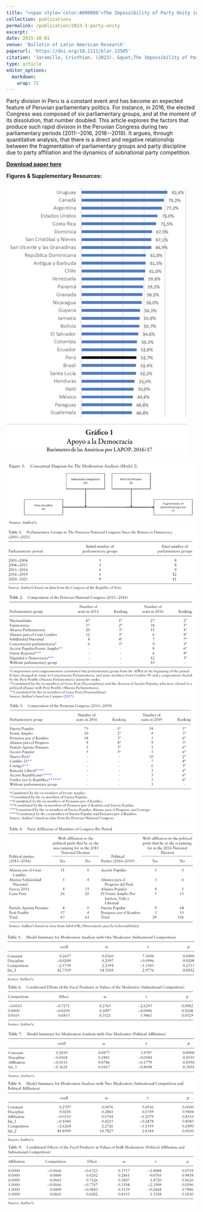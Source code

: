 ```yaml
---
title: "<span style='color:#800080'>The Impossibility of Party Unity in Peru: Party Affiliation, Subnational Electoral Competition and Party Discipline (2011–2019)</span>"
collection: publications
permalink: /publication/2023-1-party-unity
excerpt: ''
date: 2015-10-01
venue: 'Bulletin of Latin American Research'
paperurl: 'https://doi.org/10.1111/blar.13505'
citation: 'Jaramillo, Cristhian. (2023). &quot;The Impossibility of Party Unity in Peru: Party Affiliation, Subnational Electoral Competition and Party Discipline (2011–2019).&quot; <i>Bulletin of Latin American Research</i>. 42(5): 649-662.'
type: article
editor_options: 
  markdown: 
    wrap: 72
---
```


Party division in Peru is a constant event and has become an expected
feature of Peruvian parliamentary politics. For instance, in 2016, the
elected Congress was composed of six parliamentary groups, and at the
moment of its dissolution, that number doubled. This article explores
the factors that produce such rapid division in the Peruvian Congress
during two parliamentary periods (2011--2016, 2016--2019). It argues,
through quantitative analysis, that there is a direct and negative
relationship between the fragmentation of parliamentary groups and party
discipline due to party affiliation and the dynamics of subnational
party competition.

[**Download paper
here**](https://www.researchgate.net/publication/372884572_The_Impossibility_of_Party_Unity_in_Peru_Party_Affiliation_Subnational_Electoral_Competition_and_Party_Discipline_2011-2019)

**Figures & Supplementary Resources:**

![](_publications/images/complementary_figure1.png)


![](images/party_discipline_figure1.png)
![](images/party_discipline_table1.png)
![](images/party_discipline_table2.png)
![](images/party_discipline_table3.png)
![](images/party_discipline_table4.png)
![](images/party_discipline_table5.png)
![](images/party_discipline_table6.png)
![](images/party_discipline_table7.png)
![](images/party_discipline_table8.png)
![](images/party_discipline_table9.png)